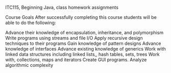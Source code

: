 ITC115, Beginning Java, class homework assignments

Course Goals
After successfully completing this course students will be able to do the following:

Advance their knowledge of  encapsulation, inheritance, and polymorphism 
Write programs using streams and file I/O
Apply recursive design techniques to their programs
Gain knowledge of pattern designs
Advance knowledge of interfaces
Advance existing knowledge of generics
Work with linked data structures including linked lists,, hash tables, sets, trees
Work with, collections, maps and iterators
Create GUI programs.
Analyze algorithmic complexity
